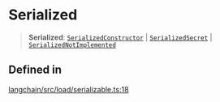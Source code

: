 Serialized
==========

> **Serialized**: [`SerializedConstructor`](/docs/api/load_serializable/interfaces/SerializedConstructor) | [`SerializedSecret`](/docs/api/load_serializable/interfaces/SerializedSecret) | [`SerializedNotImplemented`](/docs/api/load_serializable/interfaces/SerializedNotImplemented)

Defined in[](#defined-in "Direct link to Defined in")
------------------------------------------------------

[langchain/src/load/serializable.ts:18](https://github.com/hwchase17/langchainjs/blob/1c1274d/langchain/src/load/serializable.ts#L18)